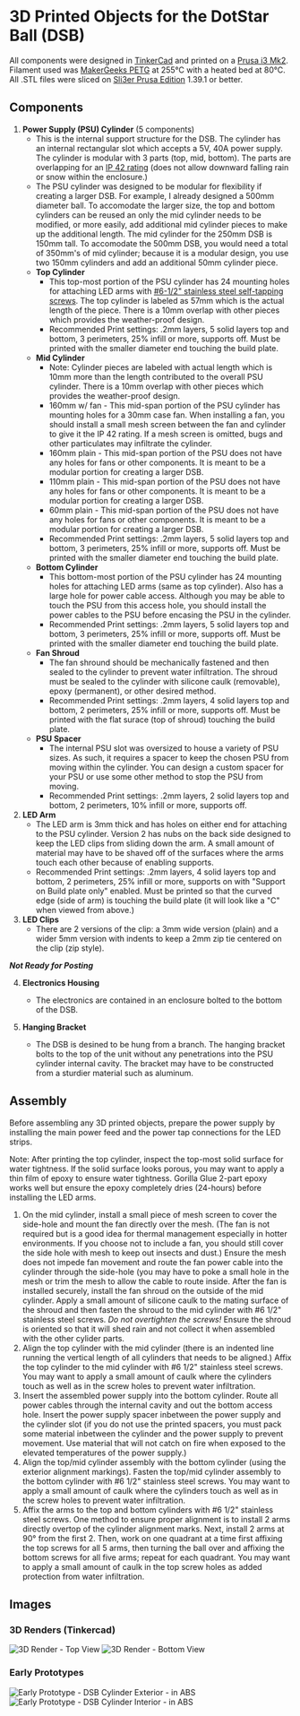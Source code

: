 # 3D Printed Objects for the DotStar Ball (DSB)
All components were designed in [TinkerCad](https://www.tinkercad.com/#/) and printed on a [Prusa i3 Mk2](https://www.prusa3d.com/). Filament used was [MakerGeeks PETG](https://www.makergeeks.com/collections/maker-series-petg) at 255°C with a heated bed at 80°C. All .STL files were sliced on [Sli3er Prusa Edition](https://www.prusa3d.com/slic3r-prusa-edition/) 1.39.1 or better.

## Components
1. **Power Supply (PSU) Cylinder** (5 components)
   - This is the internal support structure for the DSB. The cylinder has an internal rectangular slot which accepts a 5V, 40A power supply. The cylinder is modular with 3 parts (top, mid, bottom). The parts are overlapping for an [IP 42 rating](https://en.wikipedia.org/wiki/IP_Code) (does not allow downward falling rain or snow within the enclosure.) 
   - The PSU cylinder was designed to be modular for flexibility if creating a larger DSB. For example, I already designed a 500mm diameter ball. To accomodate the larger size, the top and bottom cylinders can be reused an only the mid cylinder needs to be modified, or more easily, add additional mid cylinder pieces to make up the additional length. The mid cylinder for the 250mm DSB is 150mm tall. To accomodate the 500mm DSB, you would need a total of 350mm's of mid cylinder; because it is a modular design, you use two 150mm cylinders and add an additional 50mm cylinder piece.
   - **Top Cylinder**
     - This top-most portion of the PSU cylinder has 24 mounting holes for attaching LED arms with [#6-1/2" stainless steel self-tapping screws](https://www.fastenermart.com/SC165-1452.html). The top cylinder is labeled as 57mm which is the actual length of the piece. There is a 10mm overlap with other pieces which provides the weather-proof design.
     - Recommended Print settings: .2mm layers, 5 solid layers top and bottom, 3 perimeters, 25% infill or more, supports off. Must be printed with the smaller diameter end touching the build plate.
   - **Mid Cylinder**
     - Note: Cylinder pieces are labeled with actual length which is 10mm more than the length contributed to the overall PSU cylinder. There is a 10mm overlap with other pieces which provides the weather-proof design.
     - 160mm w/ fan - This mid-span portion of the PSU cylinder has mounting holes for a 30mm case fan. When installing a fan, you should install a small mesh screen between the fan and cylinder to give it the IP 42 rating. If a mesh screen is omitted, bugs and other particulates may infiltrate the cylinder. 
     - 160mm plain - This mid-span portion of the PSU does not have any holes for fans or other components. It is meant to be a modular portion for creating a larger DSB.
     - 110mm plain - This mid-span portion of the PSU does not have any holes for fans or other components. It is meant to be a modular portion for creating a larger DSB.
     - 60mm plain - This mid-span portion of the PSU does not have any holes for fans or other components. It is meant to be a modular portion for creating a larger DSB.
     - Recommended Print settings: .2mm layers, 5 solid layers top and bottom, 3 perimeters, 25% infill or more, supports off. Must be printed with the smaller diameter end touching the build plate.
   - **Bottom Cylinder**
     - This bottom-most portion of the PSU cylinder has 24 mounting holes for attaching LED arms (same as top cylinder). Also has a large hole for power cable access. Although you may be able to touch the PSU from this access hole, you should install the power cables to the PSU before encasing the PSU in the cylinder.
     - Recommended Print settings: .2mm layers, 5 solid layers top and bottom, 3 perimeters, 25% infill or more, supports off. Must be printed with the smaller diameter end touching the build plate.
   - **Fan Shroud**
     - The fan shround should be mechanically fastened and then sealed to the cylinder to prevent water infiltration. The shroud must be sealed to the cylinder with silicone caulk (removable), epoxy (permanent), or other desired method.
     - Recommended Print settings: .2mm layers, 4 solid layers top and bottom, 2 perimeters, 25% infill or more, supports off. Must be printed with the flat surace (top of shroud) touching the build plate.
   - **PSU Spacer**
     - The internal PSU slot was oversized to house a variety of PSU sizes. As such, it requires a spacer to keep the chosen PSU from moving within the cylinder. You can design a custom spacer for your PSU or use some other method to stop the PSU from moving.
     - Recommended Print settings: .2mm layers, 2 solid layers top and bottom, 2 perimeters, 10% infill or more, supports off.
2. **LED Arm**
   - The LED arm is 3mm thick and has holes on either end for attaching to the PSU cylinder. Version 2 has nubs on the back side designed to keep the LED clips from sliding down the arm. A small amount of material may have to be shaved off of the surfaces where the arms touch each other because of enabling supports.
   - Recommended Print settings: .2mm layers, 4 solid layers top and bottom, 2 perimeters, 25% infill or more, supports on with "Support on Build plate only" enabled. Must be printed so that the curved edge (side of arm) is touching the build plate (it will look like a "C" when viewed from above.)
3. **LED Clips**
   - There are 2 versions of the clip: a 3mm wide version (plain) and a wider 5mm version with indents to keep a 2mm zip tie centered on the clip (zip style).
   
**_Not Ready for Posting_**

4. **Electronics Housing**
   - The electronics are contained in an enclosure bolted to the bottom of the DSB.
   
5. **Hanging Bracket**
   - The DSB is desined to be hung from a branch. The hanging bracket bolts to the top of the unit without any penetrations into the PSU cylinder internal cavity. The bracket may have to be constructed from a sturdier material such as aluminum.
    
## Assembly
Before assembling any 3D printed objects, prepare the power supply by installing the main power feed and the power tap connections for the LED strips.

Note: After printing the top cylinder, inspect the top-most solid surface for water tightness. If the solid surface looks porous, you may want to apply a thin film of epoxy to ensure water tightness. Gorilla Glue 2-part epoxy works well but ensure the epoxy completely dries (24-hours) before installing the LED arms.

1. On the mid cylinder, install a small piece of mesh screen to cover the side-hole and mount the fan directly over the mesh. (The fan is not required but is a good idea for thermal management especially in hotter environments. If you choose not to include a fan, you should still cover the side hole with mesh to keep out insects and dust.) Ensure the mesh does not impede fan movement and route the fan power cable into the cylinder through the side-hole (you may have to poke a small hole in the mesh or trim the mesh to allow the cable to route inside. After the fan is installed securely, install the fan shroud on the outside of the mid cylinder. Apply a small amount of silicone caulk to the mating surface of the shroud and then fasten the shroud to the mid cylinder with #6 1/2" stainless steel screws. _Do not overtighten the screws!_ Ensure the shroud is oriented so that it will shed rain and not collect it when assembled with the other cylider parts.
2. Align the top cylinder with the mid cylinder (there is an indented line running the vertical length of all cylinders that needs to be aligned.) Affix the top cylinder to the mid cylinder with #6 1/2" stainless steel screws. You may want to apply a small amount of caulk where the cylinders touch as well as in the screw holes to prevent water infiltration.
3. Insert the assembled power supply into the bottom cylinder. Route all power cables through the internal cavity and out the bottom access hole. Insert the power supply spacer inbetween the power supply and the cylinder slot (if you do not use the printed spacers, you must pack some material inbetween the cylinder and the power supply to prevent movement. Use material that will not catch on fire when exposed to the elevated temperatures of the power supply.)
4. Align the top/mid cylinder assembly with the bottom cylinder (using the exterior alignment markings). Fasten the top/mid cylinder assembly to the bottom cylinder with #6 1/2" stainless steel screws. You may want to apply a small amount of caulk where the cylinders touch as well as in the screw holes to prevent water infiltration.
5. Affix the arms to the top and bottom cylinders with #6 1/2" stainless steel screws. One method to ensure proper alignment is to install 2 arms directly overtop of the cylinder alignment marks. Next, install 2 arms at 90° from the first 2. Then, work on one quadrant at a time first affixing the top screws for all 5 arms, then turning the ball over and affixing the bottom screws for all five arms; repeat for each quadrant. You may want to apply a small amount of caulk in the top screw holes as added protection from water infiltration.


## Images

### 3D Renders (Tinkercad)

![3D Render - Top View](/DotStarBall/assets/DSB_3DRender_Top.PNG)
![3D Render - Bottom View](/DotStarBall/assets/DSB_3DRender_Bottom.PNG)

### Early Prototypes

![Early Prototype - DSB Cylinder Exterior - in ABS](/DotStarBall/assets/DSB_EarlyPrototype_ABS_Exterior_500px.jpg)
![Early Prototype - DSB Cylinder Interior - in ABS](/DotStarBall/assets/DSB_EarlyPrototype_ABS_Inside_500px.jpg)

